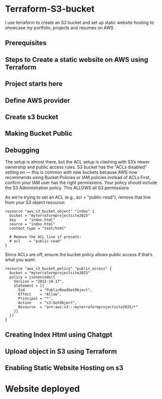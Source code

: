 # Terraform-S3-bucket
I use terraform to create an S3 bucket and set up static website hosting to showcase my portfolio, projects and resumes on AWS

## Prerequisites
## Steps to Create a static website on AWS using Terraform
## Project starts here
## Define AWS provider
## Create s3 bucket
## Making Bucket Public

## Debugging
The setup is almost there, but the ACL setup is clashing with S3’s newer ownership and public access rules. S3 bucket has the "ACLs disabled" setting on — this is common with new buckets because AWS now recommends using Bucket Policies or IAM policies instead of ACLs
First, confirm your IAM user has the right permissions.
Your policy should include the S3 Administration policy. This ALLOWS all S3 permissions

As we're trying to set an ACL (e.g., acl = "public-read"), remove that line from your S3 object resource:
```
resource "aws_s3_bucket_object" "index" {
  bucket = "myterraformprojectsite2025"
  key    = "index.html"
  source = "index.html"
  content_type = "text/html"

  # Remove the ACL line if present:
  # acl    = "public-read"
}
```
Since ACLs are off, ensure the bucket policy allows public access if that’s what you want:
```
resource "aws_s3_bucket_policy" "public_access" {
  bucket = "myterraformprojectsite2025"
  policy = jsonencode({
    Version = "2012-10-17",
    Statement = [{
      Sid       = "PublicReadGetObject",
      Effect    = "Allow",
      Principal = "*",
      Action    = "s3:GetObject",
      Resource  = "arn:aws:s3:::myterraformprojectsite2025/*"
    }]
  })
}
```


## Creating Index Html using Chatgpt
## Upload object in S3 using Terraform
## Enabling Static Website Hosting on s3
# Website deployed
